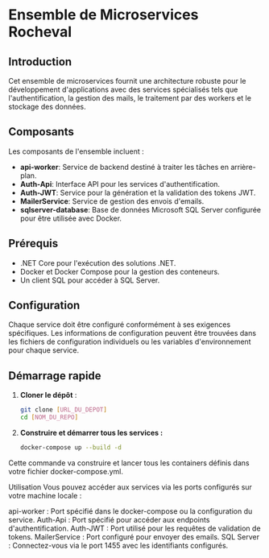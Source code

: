 # Ensemble de Microservices Rocheval

## Introduction
Cet ensemble de microservices fournit une architecture robuste pour le développement d'applications avec des services spécialisés tels que l'authentification, la gestion des mails, le traitement par des workers et le stockage des données.

## Composants
Les composants de l'ensemble incluent :
- **api-worker**: Service de backend destiné à traiter les tâches en arrière-plan.
- **Auth-Api**: Interface API pour les services d'authentification.
- **Auth-JWT**: Service pour la génération et la validation des tokens JWT.
- **MailerService**: Service de gestion des envois d'emails.
- **sqlserver-database**: Base de données Microsoft SQL Server configurée pour être utilisée avec Docker.

## Prérequis
- .NET Core pour l'exécution des solutions .NET.
- Docker et Docker Compose pour la gestion des conteneurs.
- Un client SQL pour accéder à SQL Server.

## Configuration
Chaque service doit être configuré conformément à ses exigences spécifiques. Les informations de configuration peuvent être trouvées dans les fichiers de configuration individuels ou les variables d'environnement pour chaque service.

## Démarrage rapide
1. **Cloner le dépôt** :
   ```bash
   git clone [URL_DU_DEPOT]
   cd [NOM_DU_REPO]
1. **Construire et démarrer tous les services :**
   ```bash
   docker-compose up --build -d

Cette commande va construire et lancer tous les containers définis dans votre fichier docker-compose.yml.



Utilisation
Vous pouvez accéder aux services via les ports configurés sur votre machine locale :

api-worker : Port spécifié dans le docker-compose ou la configuration du service.
Auth-Api : Port spécifié pour accéder aux endpoints d'authentification.
Auth-JWT : Port utilisé pour les requêtes de validation de tokens.
MailerService : Port configuré pour envoyer des emails.
SQL Server : Connectez-vous via le port 1455 avec les identifiants configurés.

